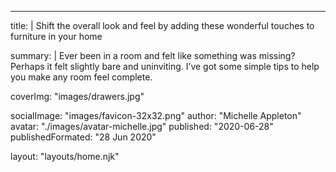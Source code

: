 ---

title: |
  Shift the overall look and feel by adding these wonderful
  touches to furniture in your home

summary: |
  Ever been in a room and felt like something was missing? Perhaps 
  it felt slightly bare and uninviting. I’ve got some simple tips 
  to help you make any room feel complete.

coverImg: "images/drawers.jpg"

socialImage: "images/favicon-32x32.png"
author: "Michelle Appleton"
avatar: "./images/avatar-michelle.jpg"
published: "2020-06-28"
publishedFormated: "28 Jun 2020"

layout: "layouts/home.njk"
